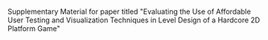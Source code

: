 Supplementary Material for paper titled "Evaluating the Use of Affordable User Testing and Visualization Techniques in Level Design of a Hardcore 2D Platform Game"
